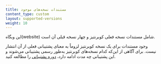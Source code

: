 ```yaml
---
title: مستندات نسخه‌های موجود
content_type: custom
layout: supported-versions
weight: 10
---
```


این وبگاه(website) شامل مستندات نسخه فعلی کوبرنتیز و چهار نسخه قبلی آن است.

وجود مستندات برای یک نسخه کوبرنتیز لزوماً به معنای پشتیبانی فعلی از آن انتشار نیست. برای آگاهی از این‌که کدام نسخه‌های کوبرنتیز به‌طور رسمی پشتیبانی می‌شوند و این پشتیبانی چه مدت ادامه دارد، [دوره پشتیبانی](/releases/patch-releases/#support-period) را مطالعه کنید.
